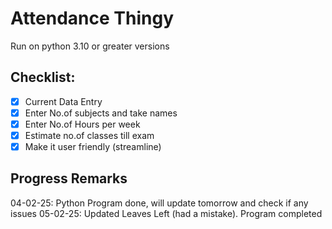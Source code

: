 # Attendance Thingy
Run on python 3.10 or greater versions

## Checklist:
- [x]  Current Data Entry
- [x]  Enter No.of subjects and take names
- [x]  Enter No.of Hours per week
- [x]  Estimate no.of classes till exam
- [x]  Make it user friendly (streamline)

## Progress Remarks
04-02-25: Python Program done, will update tomorrow and check if any issues
05-02-25: Updated Leaves Left (had a mistake). Program completed


